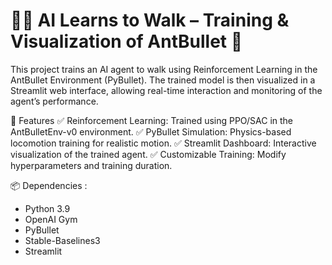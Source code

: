 # 🏃‍♂️ AI Learns to Walk – Training & Visualization of AntBullet 🦿

This project trains an AI agent to walk using Reinforcement Learning in the AntBullet Environment (PyBullet). The trained model is then visualized in a Streamlit web interface, allowing real-time interaction and monitoring of the agent’s performance.

🚀 Features
✅ Reinforcement Learning: Trained using PPO/SAC in the AntBulletEnv-v0 environment.
✅ PyBullet Simulation: Physics-based locomotion training for realistic motion.
✅ Streamlit Dashboard: Interactive visualization of the trained agent.
✅ Customizable Training: Modify hyperparameters and training duration.

📦 Dependencies :
- Python 3.9
- OpenAI Gym
- PyBullet
- Stable-Baselines3
- Streamlit
